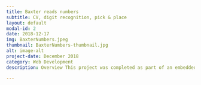 ```yaml
---
title: Baxter reads numbers
subtitle: CV, digit recognition, pick & place
layout: default
modal-id: 2
date: 2018-12-17
img: BaxterNumbers.jpeg
thumbnail: BaxterNumbers-thumbnail.jpg
alt: image-alt
project-date: December 2018
category: Web Development
description: Overview This project was completed as part of an embedded systems course at Northwestern University. In this project computer vision and machine learning were used with a Baxter robot in order to get Baxter to pick up a desired box with a hand written number on it. <br><br><h3>Computer vision</h3> In order to have Baxter recognize the numbers some computer vision was required. this involved using a USB camera and openCv to isolate the numbers from the frame and then convert them to a the MNIST number format (Black background, white number, 28x28 pixels) that the machine learning algorithms were trained on. <br><br> <h3>Machine learning</h3> Multiple machine learning techniques were used for the classification of the numbers. These included Convolutional neural networks, k-nearest neighbors and combinational one vs all linear classifiers. These algorithms were written from scratch with the exception of the Convolutional neural network which was created using Keras. <br><br> The final algorithm that was implemented was the written from scratch multiple one vs all classifier, it was the quickest and it inherently calculated confidence values for each prediction. To improve the accuracy of the predictions the highest confidence predictions were selected first and the number that was predicted was removed from the "prediction pool" (that number could not be predicted again). This meant that each number could only come up once (as each number was only present on the table once) and that these numbers were predicted in order of confidence levels. This resulted in a very robust prediction strategy that in practice classified all ten numbers on the table correctly every time. <br><br> <h3>Baxter and ROS</h3> This project involved using a Baxter robot made by Rethink robotics. Interfacing with Baxter as well as the USB camera were done using ROS. Ros was also used for all of the data transfer between various subsystems that were required to get this project to work. <br> <br><div align="center"><iframe width="560" height="315" src="https://www.youtube-nocookie.com/embed/mBMQKgL1O9M" frameborder="0" allow="accelerometer; autoplay; encrypted-media; gyroscope; picture-in-picture" allowfullscreen></iframe></div> <br><br> To see more you can visit <a href="https://github.com/sohn21c/BaxterReadsNumbers">Baxter reads numbers</a> 

---
```

